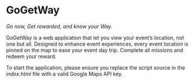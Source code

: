 # GoGetWay
<em>Go now, Get rewarded, and know your Way.</em>

GoGetWay is a web application that let you view your event’s location, not one but all. Designed to enhance event experiences, every event location is pinned on the map to ease your event day trip. Complete all missions and redeem your reward.

To start the application, please ensure you replace the script source in the <em>index.html</em> file with a valid Google Maps API key.
